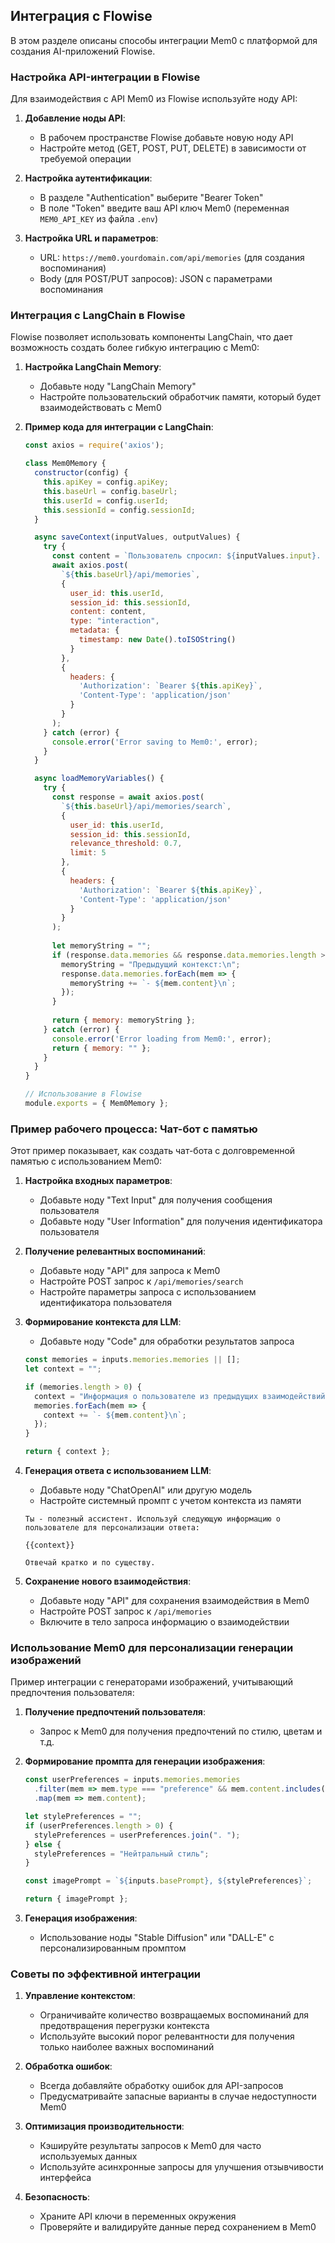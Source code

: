 ## Интеграция с Flowise

В этом разделе описаны способы интеграции Mem0 с платформой для создания AI-приложений Flowise.

### Настройка API-интеграции в Flowise

Для взаимодействия с API Mem0 из Flowise используйте ноду API:

1. **Добавление ноды API**:
   - В рабочем пространстве Flowise добавьте новую ноду API
   - Настройте метод (GET, POST, PUT, DELETE) в зависимости от требуемой операции

2. **Настройка аутентификации**:
   - В разделе "Authentication" выберите "Bearer Token"
   - В поле "Token" введите ваш API ключ Mem0 (переменная `MEM0_API_KEY` из файла `.env`)

3. **Настройка URL и параметров**:
   - URL: `https://mem0.yourdomain.com/api/memories` (для создания воспоминания)
   - Body (для POST/PUT запросов): JSON с параметрами воспоминания

### Интеграция с LangChain в Flowise

Flowise позволяет использовать компоненты LangChain, что дает возможность создать более гибкую интеграцию с Mem0:

1. **Настройка LangChain Memory**:
   - Добавьте ноду "LangChain Memory"
   - Настройте пользовательский обработчик памяти, который будет взаимодействовать с Mem0

2. **Пример кода для интеграции с LangChain**:
   ```javascript
   const axios = require('axios');

   class Mem0Memory {
     constructor(config) {
       this.apiKey = config.apiKey;
       this.baseUrl = config.baseUrl;
       this.userId = config.userId;
       this.sessionId = config.sessionId;
     }

     async saveContext(inputValues, outputValues) {
       try {
         const content = `Пользователь спросил: ${inputValues.input}. Ответ: ${outputValues.output}`;
         await axios.post(
           `${this.baseUrl}/api/memories`,
           {
             user_id: this.userId,
             session_id: this.sessionId,
             content: content,
             type: "interaction",
             metadata: {
               timestamp: new Date().toISOString()
             }
           },
           {
             headers: {
               'Authorization': `Bearer ${this.apiKey}`,
               'Content-Type': 'application/json'
             }
           }
         );
       } catch (error) {
         console.error('Error saving to Mem0:', error);
       }
     }

     async loadMemoryVariables() {
       try {
         const response = await axios.post(
           `${this.baseUrl}/api/memories/search`,
           {
             user_id: this.userId,
             session_id: this.sessionId,
             relevance_threshold: 0.7,
             limit: 5
           },
           {
             headers: {
               'Authorization': `Bearer ${this.apiKey}`,
               'Content-Type': 'application/json'
             }
           }
         );
         
         let memoryString = "";
         if (response.data.memories && response.data.memories.length > 0) {
           memoryString = "Предыдущий контекст:\n";
           response.data.memories.forEach(mem => {
             memoryString += `- ${mem.content}\n`;
           });
         }
         
         return { memory: memoryString };
       } catch (error) {
         console.error('Error loading from Mem0:', error);
         return { memory: "" };
       }
     }
   }

   // Использование в Flowise
   module.exports = { Mem0Memory };
   ```

### Пример рабочего процесса: Чат-бот с памятью

Этот пример показывает, как создать чат-бота с долговременной памятью с использованием Mem0:

1. **Настройка входных параметров**:
   - Добавьте ноду "Text Input" для получения сообщения пользователя
   - Добавьте ноду "User Information" для получения идентификатора пользователя

2. **Получение релевантных воспоминаний**:
   - Добавьте ноду "API" для запроса к Mem0
   - Настройте POST запрос к `/api/memories/search`
   - Настройте параметры запроса с использованием идентификатора пользователя

3. **Формирование контекста для LLM**:
   - Добавьте ноду "Code" для обработки результатов запроса
   ```javascript
   const memories = inputs.memories.memories || [];
   let context = "";
   
   if (memories.length > 0) {
     context = "Информация о пользователе из предыдущих взаимодействий:\n";
     memories.forEach(mem => {
       context += `- ${mem.content}\n`;
     });
   }
   
   return { context };
   ```

4. **Генерация ответа с использованием LLM**:
   - Добавьте ноду "ChatOpenAI" или другую модель
   - Настройте системный промпт с учетом контекста из памяти
   ```
   Ты - полезный ассистент. Используй следующую информацию о пользователе для персонализации ответа:
   
   {{context}}
   
   Отвечай кратко и по существу.
   ```

5. **Сохранение нового взаимодействия**:
   - Добавьте ноду "API" для сохранения взаимодействия в Mem0
   - Настройте POST запрос к `/api/memories`
   - Включите в тело запроса информацию о взаимодействии

### Использование Mem0 для персонализации генерации изображений

Пример интеграции с генераторами изображений, учитывающий предпочтения пользователя:

1. **Получение предпочтений пользователя**:
   - Запрос к Mem0 для получения предпочтений по стилю, цветам и т.д.

2. **Формирование промпта для генерации изображения**:
   ```javascript
   const userPreferences = inputs.memories.memories
     .filter(mem => mem.type === "preference" && mem.content.includes("изображение"))
     .map(mem => mem.content);
   
   let stylePreferences = "";
   if (userPreferences.length > 0) {
     stylePreferences = userPreferences.join(". ");
   } else {
     stylePreferences = "Нейтральный стиль";
   }
   
   const imagePrompt = `${inputs.basePrompt}, ${stylePreferences}`;
   
   return { imagePrompt };
   ```

3. **Генерация изображения**:
   - Использование ноды "Stable Diffusion" или "DALL-E" с персонализированным промптом

### Советы по эффективной интеграции

1. **Управление контекстом**:
   - Ограничивайте количество возвращаемых воспоминаний для предотвращения перегрузки контекста
   - Используйте высокий порог релевантности для получения только наиболее важных воспоминаний

2. **Обработка ошибок**:
   - Всегда добавляйте обработку ошибок для API-запросов
   - Предусматривайте запасные варианты в случае недоступности Mem0

3. **Оптимизация производительности**:
   - Кэшируйте результаты запросов к Mem0 для часто используемых данных
   - Используйте асинхронные запросы для улучшения отзывчивости интерфейса

4. **Безопасность**:
   - Храните API ключи в переменных окружения
   - Проверяйте и валидируйте данные перед сохранением в Mem0
